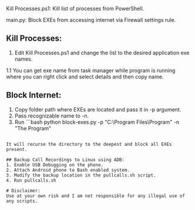 Kill Processes.ps1: Kill list of processes from PowerShell.

main.py: Block EXEs from accessing internet via Firewall settings rule.

## Kill Processes:
1. Edit Kill Processes.ps1 and change the list to the desired application exe names.

1.1 You can get exe name from task manager while program is running where you can
right click and select details and then copy name.

## Block Internet:
1. Copy folder path where EXEs are located and pass it in -p argument.
2. Pass recognizable name to -n.
3. Run ```bash
 python block-exes.py -p "C:\Program Files\Program" -n "The Program"
``` 

It will recurse the directory to the deepest and block all EXEs present.

## Backup Call Recordings to Linux using ADB:
1. Enable USB Debugging on the phone.
2. Attach Android phone to Bash enabled system.
3. Modify the backup location in the pullcalls.sh script.
4. Run pullcalls.sh

# Disclaimer: 
Use at your own risk and I am not responsible for any illegal use of any scripts.
